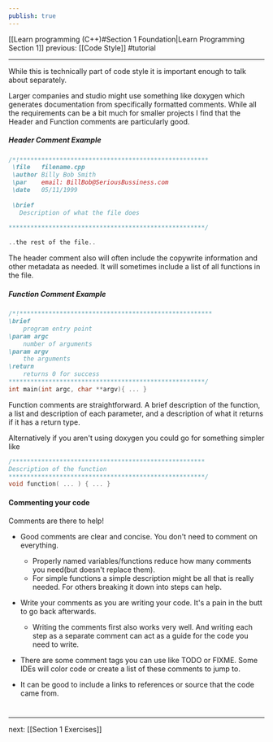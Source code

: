 ```yaml
---
publish: true
---
```

[[Learn programming (C++)#Section 1 Foundation|Learn Programming Section 1]]  previous: [[Code Style]]   #tutorial

---

While this is technically part of code style it is important enough to talk about separately.

Larger companies and studio might use something like doxygen which generates documentation from specifically formatted comments. While all the requirements can be a bit much for smaller projects I find that the Header and Function comments are particularly good.

##### Header Comment Example
```cpp
/*!****************************************************
 \file   filename.cpp
 \author Billy Bob Smith
 \par    email: BillBob@SeriousBussiness.com 
 \date   05/11/1999
 
 \brief 
   Description of what the file does
 
******************************************************/

..the rest of the file..
```
The header comment also will often include the copywrite information and other metadata as needed.
It will sometimes include a list of all functions in the file.

##### Function Comment Example
```cpp
/*!*****************************************************
\brief
    program entry point
\param argc
    number of arguments
\param argv
    the arguments 
\return
    returns 0 for success
******************************************************/
int main(int argc, char **argv){ ... }
```
Function comments are straightforward. A brief description of the function, a list and description of each parameter, and a description of what it returns if it has a return type.

Alternatively if you aren't using doxygen you could go for something simpler like
```cpp
/*****************************************************
Description of the function
******************************************************/
void function( ... ) { ... }
```

#### Commenting your code
Comments are there to help!

- Good comments are clear and concise. You don't need to comment on everything.
	- Properly named variables/functions reduce how many comments you need(but doesn't replace them).
	- For simple functions a simple description might be all that is really needed. For others breaking it down into steps can help.

- Write your comments as you are writing your code. It's a pain in the butt to go back afterwards.
	- Writing the comments first also works very well. And writing each step as a separate comment can act as a guide for the code you need to write.

- There are some comment tags you can use like TODO or FIXME. Some IDEs will color code or create a list of these comments to jump to.

- It can be good to include a links to references or source that the code came from.


# 
----
next: [[Section 1 Exercises]] 
